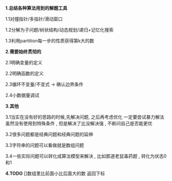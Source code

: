 **1.总结各种算法用到的解题工具**

1.1对撞指针/多指针/滑动窗口

1.2分解为子问题/树状结构/动态规划/递归+记忆化搜索

1.3利用partition每一步的性质获得第k大的数

**2.需要始终贯彻的**

2.1明确变量的定义

2.2明确函数的定义

2.3循环不变量/不变式 -> 确认边界条件

2.4小数据量调试

**3.其他**

3.1当实在没有好的思路的时候,先解决问题, 之后再考虑优化 一定要尝试暴力解法 虽然没有使用到特殊条件 , 但是解决了比没解决强 , 不断问自己是否能更优

3.2很多问题都是经典问题和经典问题的延伸

3.3字符串的问题可以看做就是数组问题

3.4一些实际问题可以转化成算法模型来解决 , 比如那道老鼠毒药题 , 转化为状态0和1


**4.TODO**
[]数组里比前面小比后面大的数 返回下标